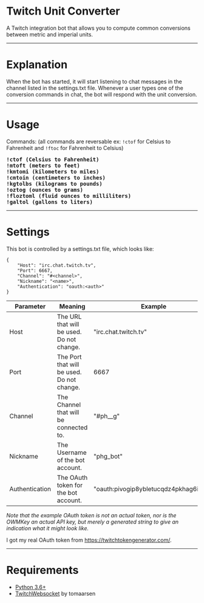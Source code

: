 # Twitch Unit Converter
A Twitch integration bot that allows you to compute common conversions between metric and imperial units.

---

# Explanation

When the bot has started, it will start listening to chat messages in the channel listed in the settings.txt file. Whenever a user types one of the conversion commands in chat, the bot will respond with the unit conversion.

---

# Usage
Commands: (all commands are reversable ex: ```!ctof``` for Celsius to Fahrenheit and ```!ftoc``` for Fahrenheit to Celsius)
<pre><b>!ctof (Celsius to Fahrenheit)<br>!mtoft (meters to feet)<br>!kmtomi (kilometers to miles)<br>!cmtoin (centimeters to inches)<br>!kgtolbs (kilograms to pounds)<br>!oztog (ounces to grams)<br>!floztoml (fluid ounces to milliliters)<br>!galtol (gallons to liters)</b></pre>

---

# Settings
This bot is controlled by a settings.txt file, which looks like:
```
{
    "Host": "irc.chat.twitch.tv",
    "Port": 6667,
    "Channel": "#<channel>",
    "Nickname": "<name>",
    "Authentication": "oauth:<auth>"
}
```

| **Parameter**        | **Meaning** | **Example** |
| -------------------- | ----------- | ----------- |
| Host                 | The URL that will be used. Do not change.                         | "irc.chat.twitch.tv" |
| Port                 | The Port that will be used. Do not change.                        | 6667 |
| Channel              | The Channel that will be connected to.                            | "#ph__g" |
| Nickname             | The Username of the bot account.                                  | "phg_bot" |
| Authentication       | The OAuth token for the bot account.                              | "oauth:pivogip8ybletucqdz4pkhag6itbax" |

*Note that the example OAuth token is not an actual token, nor is the OWMKey an actual API key, but merely a generated string to give an indication what it might look like.*

I got my real OAuth token from https://twitchtokengenerator.com/.

---

# Requirements
* [Python 3.6+](https://www.python.org/downloads/)
* [TwitchWebsocket](https://github.com/CubieDev/TwitchWebsocket) by tomaarsen
